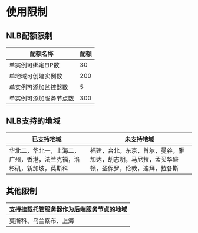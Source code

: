 # 使用限制

## NLB配额限制

| **配额名称**           | **配额** |
| ---------------------- | -------- |
| 单实例可绑定EIP数      | 30       |
| 单地域可创建实例数     | 200      |
| 单实例可添加监控器数   | 5        |
| 单实例可添加服务节点数 | 300      |



## NLB支持的地域

| 已支持地域                                                   | 未支持地域                                                   |
| ------------------------------------------------------------ | ------------------------------------------------------------ |
| 华北二，华北一，上海二，广州，香港，法兰克福，洛杉矶，新加坡，莫斯科 | 福建，台北，东京，首尔，曼谷，雅加达，胡志明，马尼拉，孟买华盛顿，圣保罗，伦敦，迪拜，拉各斯 |

## 其他限制

| 支持挂载托管服务器作为后端服务节点的地域 |
| ---------------------------------------- |
| 莫斯科、乌兰察布、上海                   |

